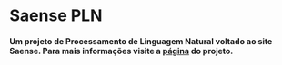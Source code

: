 ﻿
# Saense PLN

#### Um projeto de Processamento de Linguagem Natural voltado ao site Saense. Para mais informações visite a [página](https://0xdferraz.github.io/Saense-PLN/) do projeto.

